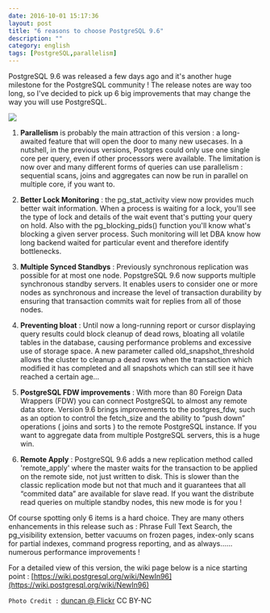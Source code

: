 ```yaml
---
date: 2016-10-01 15:17:36 
layout: post
title: "6 reasons to choose PostgreSQL 9.6"
description: ""
category: english
tags: [PostgreSQL,parallelism]
---
```


PostgreSQL 9.6 was released a few days ago and it's another huge milestone for the PostgreSQL community ! 
The release notes are way too long, so I've decided to pick up 6 big improvements that may change the way 
you will use PostgreSQL.

<!-- More -->

  ![](  https://c1.staticflickr.com/5/4002/4280292398_c5ca8c7176_z.jpg  )

1. **Parallelism** is probably the main attraction of this version : a long-awaited feature that will open the door to many new usecases. In a nutshell, in the previous versions, Postgres could only use one single core per query, even if other processors were available. The limitation is now over and many different forms of queries can use parallelism : sequential scans, joins and aggregates can now be run in parallel on multiple core, if you want to.

2. **Better Lock Monitoring** : the pg_stat_activity view now provides much better wait information. When a process is waiting for a lock, you'll see the type of lock and details of the wait event that's putting your query on hold. Also with the pg_blocking_pids() function you'll know what's blocking a given server process. Such monitoring will let DBA know how long backend waited for particular event and therefore identify bottlenecks.

3. **Multiple Synced Standbys** : Previously synchronous replication was possible for at most one node. PopstgreSQL 9.6 now supports multiple synchronous standby servers. It enables users to consider one or more nodes as synchronous and increase the level of transaction durability by ensuring that transaction commits wait for replies from all of those nodes.

4. **Preventing bloat** : Until now a long-running report or cursor displaying query results could block cleanup of dead rows, bloating all volatile tables in the database, causing performance problems and excessive use of storage space. A new parameter called old_snapshot_threshold allows the cluster to cleanup a dead rows when the transaction which modified it has completed and all snapshots which can still see it have reached a certain age…

5. **PostgreSQL FDW improvements** : With more than 80 Foreign Data Wrappers (FDW) you can connect PostgreSQL to almost any remote data store. Version 9.6 brings improvements to the postgres_fdw, such as an option to control the fetch_size and the ability to “push down” operations ( joins and sorts ) to the remote PostgreSQL instance. If you want to aggregate data from multiple PostgreSQL servers, this is a huge win.

6. **Remote Apply** : PostgreSQL 9.6 adds a new replication method called 'remote_apply' where the master waits for the transaction to be applied on the remote side, not just written to disk. This is slower than the classic replication mode but not that much and it guarantees that all “commited data” are available for slave read. If you want the distribute read queries on multiple standby nodes, this new mode is for you !

Of course spotting only 6 items is a hard choice. They are many others enhancements in this release such as : Phrase Full Text Search, the pg_visibility extension, better vacuums on frozen pages, index-only scans for partial indexes, command progress reporting, and as always…… numerous performance improvements !

For a detailed view of this version, the wiki page below is a nice starting point : [https://wiki.postgresql.org/wiki/NewIn96](https://wiki.postgresql.org/wiki/NewIn96)




``Photo Credit :`` [duncan @ Flickr](https://www.flickr.com/photos/duncan/4280292398/sizes/z/) CC BY-NC
